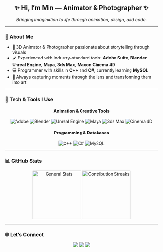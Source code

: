 <h2 align="center">✨ Hi, I’m Min — Animator & Photographer ✨</h2>

<p align="center">
  <em>Bringing imagination to life through animation, design, and code.</em>
</p>

---

### 🎥 About Me
- 🎨 3D Animator & Photographer passionate about storytelling through visuals  
- 🖌️ Experienced with industry-standard tools: **Adobe Suite**, **Blender**, **Unreal Engine**, **Maya**, **3ds Max**, **Maxon Cinema 4D**  
- 💻 Programmer with skills in **C++** and **C#**, currently learning **MySQL**  
- 📸 Always capturing moments through the lens and transforming them into art  

---

### 🔧 Tech & Tools I Use
<div align="center">

#### Animation & Creative Tools  
![Adobe](https://img.shields.io/badge/Adobe_Suite-FF0000?style=for-the-badge&logo=adobe&logoColor=white)
![Blender](https://img.shields.io/badge/Blender-F5792A?style=for-the-badge&logo=blender&logoColor=white)
![Unreal Engine](https://img.shields.io/badge/Unreal_Engine-313131?style=for-the-badge&logo=unrealengine&logoColor=white)
![Maya](https://img.shields.io/badge/Autodesk_Maya-1D8FCA?style=for-the-badge&logo=autodesk&logoColor=white)
![3ds Max](https://img.shields.io/badge/Autodesk_3ds_Max-00A9E0?style=for-the-badge&logo=autodesk&logoColor=white)
![Cinema 4D](https://img.shields.io/badge/Maxon_Cinema_4D-011A6A?style=for-the-badge&logo=maxon&logoColor=white)

#### Programming & Databases  
![C++](https://img.shields.io/badge/C++-00599C?style=for-the-badge&logo=cplusplus&logoColor=white)
![C#](https://img.shields.io/badge/C%23-239120?style=for-the-badge&logo=csharp&logoColor=white)
![MySQL](https://img.shields.io/badge/MySQL-00648B?style=for-the-badge&logo=mysql&logoColor=white)

</div>

---

### 📊 GitHub Stats
<div align="center">

<img src="https://github-readme-stats.vercel.app/api?username=MinSYou&show_icons=true&theme=tokyonight&hide_border=false" height="160" alt="General Stats" />
<img src="https://streak-stats.demolab.com?user=MinSYou&theme=tokyonight&hide_border=false" height="160" alt="Contribution Streaks" />

</div>

---

### 🌐 Let’s Connect
<p align="center">
  <a href="https://www.linkedin.com/in/YOUR-LINKEDIN"><img src="https://img.shields.io/badge/LinkedIn-0A66C2?style=for-the-badge&logo=linkedin&logoColor=white"/></a>
  <a href="https://YOUR-PORTFOLIO.com"><img src="https://img.shields.io/badge/Portfolio-FF7139?style=for-the-badge&logo=firefox&logoColor=white"/></a>
  <a href="mailto:YOUR-EMAIL@gmail.com"><img src="https://img.shields.io/badge/Email-EA4335?style=for-the-badge&logo=gmail&logoColor=white"/></a>
</p>
